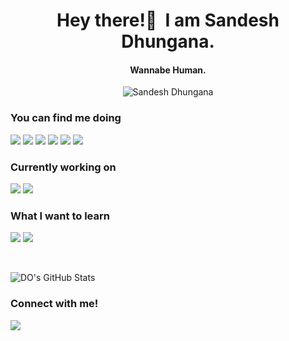 <h1 align="center">Hey there!👋&nbsp; I am Sandesh Dhungana.</h1>
<h4 align="center">Wannabe Human.</h3>
<p align="center"> <img src="https://sandeshdhungana.biz/uploads/1/3/6/3/136341726/sandesh-dhungana_orig.jpg" alt="Sandesh Dhungana" /></p>

### You can find me doing 

<img src="https://img.shields.io/badge/-HTML-red?style=for-the-badge">   <img src="https://img.shields.io/badge/-CSS-blue?style=for-the-badge">  <img src="https://img.shields.io/badge/-Javascript-brightgreen?style=for-the-badge">   <img src="https://img.shields.io/badge/-React-violet?style=for-the-badge"> <img src="https://img.shields.io/badge/-NodeJS-pink?style=for-the-badge"> <img src="https://img.shields.io/badge/-Flutter-brightgreen?style=for-the-badge">

### Currently working on

<img src="https://img.shields.io/badge/-Data structures and Algorithms-blueviolet?style=for-the-badge">          <img src="https://img.shields.io/badge/-Projects-blue?style=for-the-badge">  

### What I want to learn

<img src="https://img.shields.io/badge/-Data Science and Machine Learning-ffae42?style=for-the-badge">     <img src="https://img.shields.io/badge/-Web and App Development-blueviolet?style=for-the-badge">

<br>

![DO's GitHub Stats](https://github-readme-stats.vercel.app/api?username=sandesh32&theme=bluewhite&show_icons=true)

### Connect with me!
[<img src="https://img.shields.io/badge/linkedin-%230077B5.svg?&style=for-the-badge&logo=linkedin&logoColor=white" />](https://www.linkedin.com/in/sandesh-dhungana-b5ba251a2/) 
